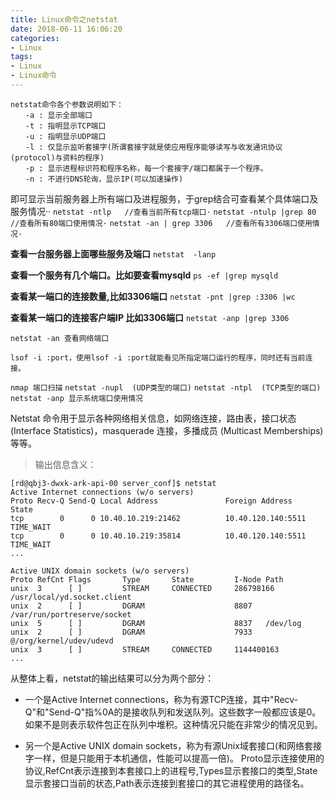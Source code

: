 ```yaml
---
title: Linux命令之netstat
date: 2018-06-11 16:06:20
categories:
- Linux
tags:
- Linux
- Linux命令
---
```

```
netstat命令各个参数说明如下：
　　-a : 显示全部端口
　　-t : 指明显示TCP端口
　　-u : 指明显示UDP端口
　　-l : 仅显示监听套接字(所谓套接字就是使应用程序能够读写与收发通讯协议(protocol)与资料的程序)
　　-p : 显示进程标识符和程序名称，每一个套接字/端口都属于一个程序。
　　-n : 不进行DNS轮询，显示IP(可以加速操作)
```
<!--more-->

即可显示当前服务器上所有端口及进程服务，于grep结合可查看某个具体端口及服务情况··
`netstat -ntlp   //查看当前所有tcp端口·`
`netstat -ntulp |grep 80   //查看所有80端口使用情况·`
`netstat -an | grep 3306   //查看所有3306端口使用情况·`


**查看一台服务器上面哪些服务及端口**
`netstat  -lanp`

**查看一个服务有几个端口。比如要查看mysqld**
`ps -ef |grep mysqld`

**查看某一端口的连接数量,比如3306端口**
`netstat -pnt |grep :3306 |wc`

**查看某一端口的连接客户端IP 比如3306端口**
`netstat -anp |grep 3306`

`netstat -an 查看网络端口 `

`lsof -i :port，使用lsof -i :port就能看见所指定端口运行的程序，同时还有当前连接。 `

`nmap 端口扫描`
`netstat -nupl  (UDP类型的端口)`
`netstat -ntpl  (TCP类型的端口)`
`netstat -anp 显示系统端口使用情况`

Netstat 命令用于显示各种网络相关信息，如网络连接，路由表，接口状态 (Interface Statistics)，masquerade 连接，多播成员 (Multicast Memberships) 等等。
>输出信息含义：
```
[rd@qbj3-dwxk-ark-api-00 server_conf]$ netstat
Active Internet connections (w/o servers)
Proto Recv-Q Send-Q Local Address               Foreign Address             State
tcp        0      0 10.40.10.219:21462          10.40.120.140:5511          TIME_WAIT   
tcp        0      0 10.40.10.219:35814          10.40.120.140:5511          TIME_WAIT
...

Active UNIX domain sockets (w/o servers)
Proto RefCnt Flags       Type       State         I-Node Path
unix  3      [ ]         STREAM     CONNECTED     286798166 /usr/local/yd.socket.client
unix  2      [ ]         DGRAM                    8807   /var/run/portreserve/socket
unix  5      [ ]         DGRAM                    8837   /dev/log
unix  2      [ ]         DGRAM                    7933   @/org/kernel/udev/udevd
unix  3      [ ]         STREAM     CONNECTED     1144400163 
...
```
从整体上看，netstat的输出结果可以分为两个部分：
* 一个是Active Internet connections，称为有源TCP连接，其中"Recv-Q"和"Send-Q"指%0A的是接收队列和发送队列。这些数字一般都应该是0。如果不是则表示软件包正在队列中堆积。这种情况只能在非常少的情况见到。

* 另一个是Active UNIX domain sockets，称为有源Unix域套接口(和网络套接字一样，但是只能用于本机通信，性能可以提高一倍)。
Proto显示连接使用的协议,RefCnt表示连接到本套接口上的进程号,Types显示套接口的类型,State显示套接口当前的状态,Path表示连接到套接口的其它进程使用的路径名。
